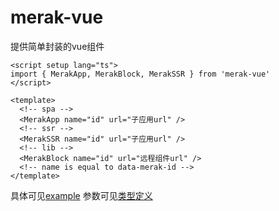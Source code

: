 # merak-vue
提供简单封装的vue组件


```vue
<script setup lang="ts">
import { MerakApp, MerakBlock, MerakSSR } from 'merak-vue'
</script>

<template>
  <!-- spa -->
  <MerakApp name="id" url="子应用url" />
  <!-- ssr -->
  <MerakSSR name="id" url="子应用url" />
  <!-- lib -->
  <MerakBlock name="id" url="远程组件url" />
  <!-- name is equal to data-merak-id -->
</template>
```


具体可见[example](https://github.com/fgsreally/merak/tree/main/examples/main-vue)
参数可见[类型定义](../api/vue.md)